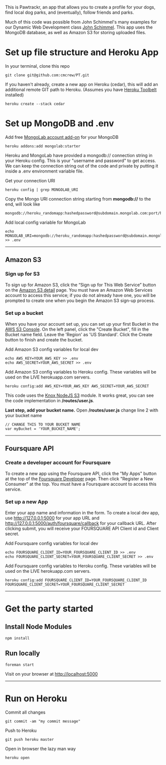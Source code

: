 This is Pawtrackr, an app that allows you to create a profile for your dogs, find local dog parks, and (eventually), 
follow friends and parks.

Much of this code was possible from John Schimmel's many examples for our Dynamic Web Development class [John Schimmel](https://github.com/johnschimmel). 
This app uses the MongoDB database, as well as Amazon S3 for storing uploaded files.

# Set up file structure and Heroku App

In your terminal, clone this repo

	git clone git@github.com:cmcrew/PT.git


If you haven't already, create a new app on Heroku (cedar), this will add an additional remote GIT path to Heroku. (Assumes you have [Heroku Toolbelt](https://toolbelt.heroku.com/) installed)

	heroku create --stack cedar

# Set up MongoDB and .env

Add free [MongoLab account add-on](https://addons.heroku.com/mongolab) for your MongoDB 

	heroku addons:add mongolab:starter

Heroku and MongoLab have provided a mongodb:// connection string in your Heroku config. This is your "username and password" to get access. We can keep the connection string out of the code and private by putting it inside a .env environment variable file. 

Get your connection URI

	heroku config | grep MONGOLAB_URI

Copy the Mongo URI connection string starting from **mongodb://** to the end, will look like

    mongodb://heroku_randomapp:hashedpassword@subdomain.mongolab.com:port/heroku_randomapp
    
Add local config variable for MongoLab

    echo MONGOLAB_URI=mongodb://heroku_randomapp:hashedpassword@subdomain.mongolab.com:port/heroku_randomapp >> .env
    
    
-------

## Amazon S3

### Sign up for S3
To sign up for Amazon S3, click the “Sign up for This Web Service” button on the [Amazon S3 detail](http://aws.amazon.com/s3/) page. You must have an Amazon Web Services account to access this service; if you do not already have one, you will be prompted to create one when you begin the Amazon S3 sign-up process.

### Set up a bucket
When you have your account set up, you can set up your first Bucket in the [AWS S3 Console](http://aws.amazon.com/s3/). On the left panel, click the "Create Bucket", fill in the Bucket name field. Leave the 'Region' as 'US Standard'. Click the Create button to finish and create the bucket.

Add Amazon S3 config variables for local dev

    echo AWS_KEY=YOUR_AWS_KEY >> .env
    echo AWS_SECRET=YOUR_AWS_SECRET >> .env

Add Amazon S3 config variables to Heroku config. These variables will be used on the LIVE herokuapp.com servers.

    heroku config:add AWS_KEY=YOUR_AWS_KEY AWS_SECRET=YOUR_AWS_SECRET

This code uses the [Knox NodeJS S3](https://github.com/LearnBoost/knox) module. It works great, you can see the code implementation in **/routes/user.js**.

**Last step, add your bucket name.** Open **/routes/user.js** change line 2 with your bucket name

    // CHANGE THIS TO YOUR BUCKET NAME
    var myBucket = 'YOUR_BUCKET_NAME';
  
-------

## Foursquare API

### Create a developer account for Foursquare
To create a new app using the Foursquare API, click the "My Apps" button at the top of the [Foursquare Developer](https://developer.foursquare.com/index) page. Then click "Register a New Consumer" at the top. You must have a Foursquare account to access this service.

### Set up a new App
Enter your app name and information in the form. To create a local dev app, use http://127.0.0.1:5000 for your app URL and http://127.0.0.1:5000/auth/foursquare/callback for your callback URL. After clicking submit, you will receive your FOURSQUARE API Client id and Client secret.

Add Foursquare config variables for local dev

    echo FOURSQUARE_CLIENT_ID=YOUR_FOURSQUARE_CLIENT_ID >> .env
    echo FOURSQUARE_CLIENT_SECRET=YOUR_FOURSQUARE_CLIENT_SECRET >> .env

Add Foursquare config variables to Heroku config. These variables will be used on the LIVE herokuapp.com servers.

    heroku config:add FOURSQUARE_CLIENT_ID=YOUR_FOURSQUARE_CLIENT_ID FOURSQUARE_CLIENT_SECRET=YOUR_FOURSQUARE_CLIENT_SECRET

-------

# Get the party started


## Install Node Modules

    npm install
    
## Run locally

    foreman start
    
Visit on your browser at [http://localhost:5000](http://localhost:5000)

------- 

# Run on Heroku

Commit all changes

    git commit -am "my commit message"
    
Push to Heroku

    git push heroku master
    
Open in browser the lazy man way

    heroku open
    
